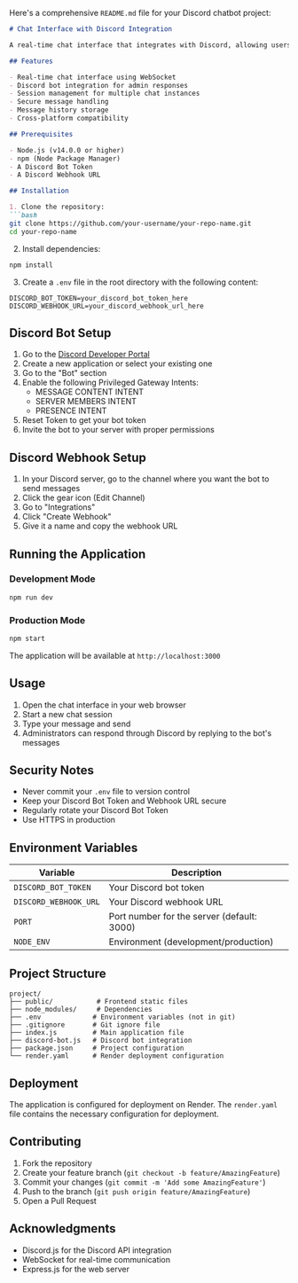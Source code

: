 Here's a comprehensive `README.md` file for your Discord chatbot project:

```markdown
# Chat Interface with Discord Integration

A real-time chat interface that integrates with Discord, allowing users to communicate through a web interface while administrators can respond via Discord.

## Features

- Real-time chat interface using WebSocket
- Discord bot integration for admin responses
- Session management for multiple chat instances
- Secure message handling
- Message history storage
- Cross-platform compatibility

## Prerequisites

- Node.js (v14.0.0 or higher)
- npm (Node Package Manager)
- A Discord Bot Token
- A Discord Webhook URL

## Installation

1. Clone the repository:
```bash
git clone https://github.com/your-username/your-repo-name.git
cd your-repo-name
```

2. Install dependencies:
```bash
npm install
```

3. Create a `.env` file in the root directory with the following content:
```
DISCORD_BOT_TOKEN=your_discord_bot_token_here
DISCORD_WEBHOOK_URL=your_discord_webhook_url_here
```

## Discord Bot Setup

1. Go to the [Discord Developer Portal](https://discord.com/developers/applications)
2. Create a new application or select your existing one
3. Go to the "Bot" section
4. Enable the following Privileged Gateway Intents:
   - MESSAGE CONTENT INTENT
   - SERVER MEMBERS INTENT
   - PRESENCE INTENT
5. Reset Token to get your bot token
6. Invite the bot to your server with proper permissions

## Discord Webhook Setup

1. In your Discord server, go to the channel where you want the bot to send messages
2. Click the gear icon (Edit Channel)
3. Go to "Integrations"
4. Click "Create Webhook"
5. Give it a name and copy the webhook URL

## Running the Application

### Development Mode
```bash
npm run dev
```

### Production Mode
```bash
npm start
```

The application will be available at `http://localhost:3000`

## Usage

1. Open the chat interface in your web browser
2. Start a new chat session
3. Type your message and send
4. Administrators can respond through Discord by replying to the bot's messages

## Security Notes

- Never commit your `.env` file to version control
- Keep your Discord Bot Token and Webhook URL secure
- Regularly rotate your Discord Bot Token
- Use HTTPS in production

## Environment Variables

| Variable | Description |
|----------|-------------|
| `DISCORD_BOT_TOKEN` | Your Discord bot token |
| `DISCORD_WEBHOOK_URL` | Your Discord webhook URL |
| `PORT` | Port number for the server (default: 3000) |
| `NODE_ENV` | Environment (development/production) |

## Project Structure

```
project/
├── public/           # Frontend static files
├── node_modules/     # Dependencies
├── .env             # Environment variables (not in git)
├── .gitignore       # Git ignore file
├── index.js         # Main application file
├── discord-bot.js   # Discord bot integration
├── package.json     # Project configuration
└── render.yaml      # Render deployment configuration
```

## Deployment

The application is configured for deployment on Render. The `render.yaml` file contains the necessary configuration for deployment.

## Contributing

1. Fork the repository
2. Create your feature branch (`git checkout -b feature/AmazingFeature`)
3. Commit your changes (`git commit -m 'Add some AmazingFeature'`)
4. Push to the branch (`git push origin feature/AmazingFeature`)
5. Open a Pull Request



## Acknowledgments

- Discord.js for the Discord API integration
- WebSocket for real-time communication
- Express.js for the web server
```

